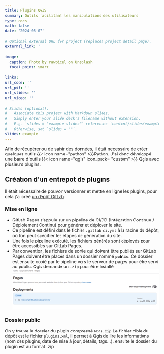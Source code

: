 ```yaml
---
title: Plugins QGIS
summary: Outils facilitant les manipulations des utilisateurs
type: docs
math: false
date: '2024-05-07'

# Optional external URL for project (replaces project detail page).
external_link: ''

image:
  caption: Photo by rawpixel on Unsplash
  focal_point: Smart

links:
url_code: ''
url_pdf: ''
url_slides: ''
url_video: ''

# Slides (optional).
#   Associate this project with Markdown slides.
#   Simply enter your slide deck's filename without extension.
#   E.g. `slides = "example-slides"` references `content/slides/example-slides.md`.
#   Otherwise, set `slides = ""`.
slides: example
---
```

Afin de récupérer ou de saisir des données, il était necessaire de créer quelques outils {{< icon name="python" >}}Python. J'ai donc développé une barre d'outils {{< icon name="qgis" icon_pack= "custom" >}} Qgis avec plusieurs plugins.

## Création d'un entrepot de plugins

Il était nécessaire de pouvoir versionner et mettre en ligne les plugins, pour cela j'ai créé [un dépôt GitLab](https://gitlab.com/npltr62/pluginsfd49)

### Mise en ligne

- GitLab Pages s’appuie sur un pipeline de CI/CD (Intégration Continue / Déploiement Continu) pour générer et déployer le site.
- Ce pipeline est défini dans le fichier `.gitlab-ci.yml` à la racine du dépôt, où l’on peut spécifier les étapes de génération du site.
- Une fois le pipeline exécuté, les fichiers générés sont déployés pour être accessibles sur GitLab Pages.
- Par convention, les fichiers de sortie qui doivent être publiés sur GitLab Pages doivent être placés dans un dossier nommé **`public`**. Ce dossier est ensuite copié par le pipeline vers le serveur de pages pour être servi au public.
Qgis demande un `.zip` pour être installé
![screen reader text](gitlab_page.PNG "Page déployé en statique par GitLab")

### Dossier public

On y trouve le dossier du plugin compressé `FD49.zip` 
Le fichier cible du dépôt est le fichier `plugins.xml`, il permet à Qgis de lire les informations (nom des plugins, date de mise à jour, détails, tags...).
ensuite le dossier du plugin est au format .zip 